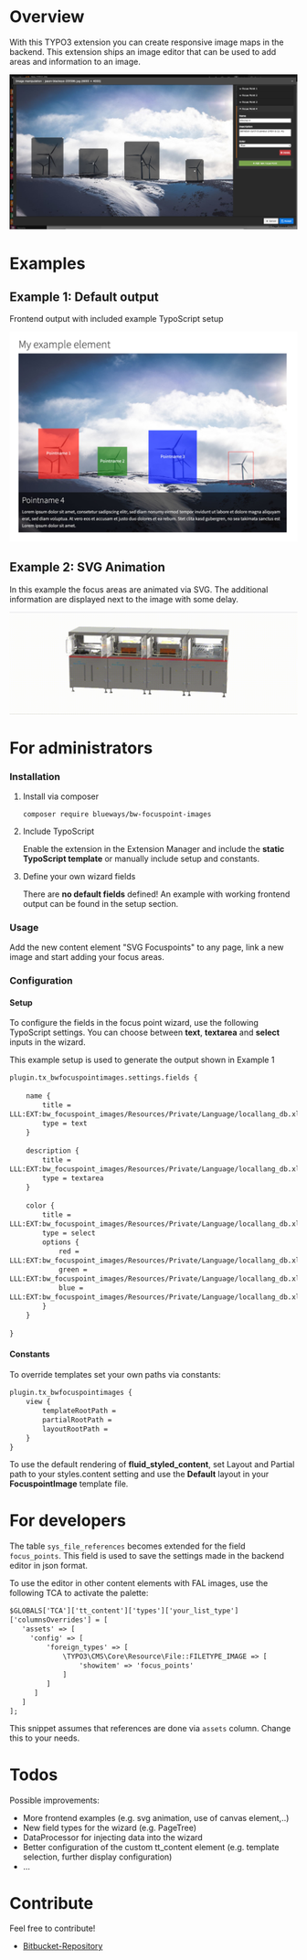 Overview
========

With this TYPO3 extension you can create responsive image maps in the
backend. This extension ships an image editor that can be used to add
areas and information to an image.

![Backend Editor](Documentation/Images/example_backend.png)

Examples
========

Example 1: Default output
-------------------------

Frontend output with included example TypoScript setup

![Example 1](./Documentation/Images/example_frontend.jpg)

Example 2: SVG Animation
------------------------

In this example the focus areas are animated via SVG. The additional
information are displayed next to the image with some delay.

![Example 2](./Documentation/Images/example_animation.gif)

For administrators
==================

### Installation

1.  Install via composer

    ``` {.bash}
    composer require blueways/bw-focuspoint-images
    ```

2.  Include TypoScript

    Enable the extension in the Extension Manager and include the
    **static TypoScript template** or manually include setup and
    constants.

3.  Define your own wizard fields

    There are **no default fields** defined! An example with working
    frontend output can be found in the setup section.

### Usage

Add the new content element "SVG Focuspoints" to any page, link a new
image and start adding your focus areas.

### Configuration

#### Setup

To configure the fields in the focus point wizard, use the following
TypoScript settings. You can choose between **text**, **textarea** and
**select** inputs in the wizard.

This example setup is used to generate the output shown in Example 1

``` {.typoscript}
plugin.tx_bwfocuspointimages.settings.fields {

    name {
        title = LLL:EXT:bw_focuspoint_images/Resources/Private/Language/locallang_db.xlf:wizard.fields.name
        type = text
    }

    description {
        title = LLL:EXT:bw_focuspoint_images/Resources/Private/Language/locallang_db.xlf:wizard.fields.description
        type = textarea
    }

    color {
        title = LLL:EXT:bw_focuspoint_images/Resources/Private/Language/locallang_db.xlf:wizard.fields.color
        type = select
        options {
            red = LLL:EXT:bw_focuspoint_images/Resources/Private/Language/locallang_db.xlf:wizard.fields.color.red
            green = LLL:EXT:bw_focuspoint_images/Resources/Private/Language/locallang_db.xlf:wizard.fields.color.green
            blue = LLL:EXT:bw_focuspoint_images/Resources/Private/Language/locallang_db.xlf:wizard.fields.color.blue
        }
    }

}
```

#### Constants

To override templates set your own paths via constants:

``` {.typoscript}
plugin.tx_bwfocuspointimages {
    view {
        templateRootPath =
        partialRootPath =
        layoutRootPath =
    }
}
```

To use the default rendering of **fluid\_styled\_content**, set Layout
and Partial path to your styles.content setting and use the **Default**
layout in your **FocuspointImage** template file.

For developers
==============

The table `sys_file_references` becomes
extended for the field `focus_points`. This field is used to save the settings made in the backend editor in json format.

To use the editor in other content elements with FAL images, use the
following TCA to activate the palette:

``` {.php}
$GLOBALS['TCA']['tt_content']['types']['your_list_type']['columnsOverrides'] = [
   'assets' => [
     'config' => [
         'foreign_types' => [
             \TYPO3\CMS\Core\Resource\File::FILETYPE_IMAGE => [
                 'showitem' => 'focus_points'
             ]
         ]
      ]
   ]
];
```

This snippet assumes that references are done via `assets` column. Change this to your needs.

Todos
=====

Possible improvements:

-   More frontend examples (e.g. svg animation, use of canvas
    element,..)
-   New field types for the wizard (e.g. PageTree)
-   DataProcessor for injecting data into the wizard
-   Better configuration of the custom tt\_content element (e.g.
    template selection, further display configuration)
-   \...

Contribute
==========

Feel free to contribute!

-   [Bitbucket-Repository](https://bitbucket.org/blueways/bw_focuspoint_images/)
